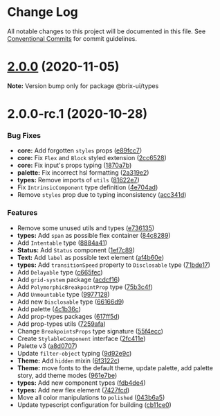 # Change Log

All notable changes to this project will be documented in this file.
See [Conventional Commits](https://conventionalcommits.org) for commit guidelines.

# [2.0.0](https://github.com/uStudioTeam/brix-ui/compare/v2.0.0-rc.1...2.0.0) (2020-11-05)

**Note:** Version bump only for package @brix-ui/types





# 2.0.0-rc.1 (2020-10-28)


### Bug Fixes

* **core:** Add forgotten `styles` props ([e89fcc7](https://github.com/uStudioTeam/brix-ui/commit/e89fcc7db5642f1acaf7db4e5967145aa5e8058f))
* **core:** Fix `Flex` and `Block` styled extension ([2cc6528](https://github.com/uStudioTeam/brix-ui/commit/2cc6528f6e6edd041534033baf211549a9a12ba9))
* **core:** Fix input's props typing ([1870a7b](https://github.com/uStudioTeam/brix-ui/commit/1870a7b773ce7f2cbc6f79a01e0b32b28a4241d9))
* **palette:** Fix incorrect hsl formatting ([2a319e2](https://github.com/uStudioTeam/brix-ui/commit/2a319e2aac76d2f47f6416052b598be2164f5a51))
* **types:** Remove imports of `utils` ([81622e7](https://github.com/uStudioTeam/brix-ui/commit/81622e7dce40bc7b76935ff3dde2bfc5fac20d15))
* Fix `IntrinsicComponent` type definition ([4e704ad](https://github.com/uStudioTeam/brix-ui/commit/4e704adce9fb269e18936ff4a25a2210ec2cba42))
* Remove `styles` prop due to typing inconsistency ([acc341d](https://github.com/uStudioTeam/brix-ui/commit/acc341d858de21c26e284c3e8ca61347b0c1e6a0))


### Features

* Remove some unused utils and types ([e736135](https://github.com/uStudioTeam/brix-ui/commit/e7361355917fd9747703baafdae1fb0f72591419))
* **types:** Add `span` as possible flex container ([84c8289](https://github.com/uStudioTeam/brix-ui/commit/84c82890a07e228f73c8dc272a45cc70306105bf))
* Add `Intentable` type ([8884a41](https://github.com/uStudioTeam/brix-ui/commit/8884a41d11e31b1a0d61c84d9546a1d8257b2e52))
* **Status:** Add `Status` component ([1ef7c89](https://github.com/uStudioTeam/brix-ui/commit/1ef7c890f803fe1d6276f5f0601745d033165c75))
* **Text:** Add `label` as possible text element ([af4b60e](https://github.com/uStudioTeam/brix-ui/commit/af4b60ee5504b03255300959dcd5f2a7723f16f3))
* **types:** Add `transitionSpeed` property to `Disclosable` type ([71bde17](https://github.com/uStudioTeam/brix-ui/commit/71bde17be4289a5c8031b1b1369f44129006b9ae))
* Add `Delayable` type ([c665fec](https://github.com/uStudioTeam/brix-ui/commit/c665fecd277966260aba5b5056cf16c93d4c9de8))
* Add `grid-system` package ([acdcf16](https://github.com/uStudioTeam/brix-ui/commit/acdcf167a9b4d09b412d197324518ffca9a1ea37))
* Add `PolymorphicBreakpointProp` type ([75b3c4f](https://github.com/uStudioTeam/brix-ui/commit/75b3c4fb62bc542ce80804b328ff3bab73ec5e37))
* Add `Unmountable` type ([9977128](https://github.com/uStudioTeam/brix-ui/commit/9977128306da8cf3e28cddea59a872bbf9b48180))
* Add new `Disclosable` type ([66166d9](https://github.com/uStudioTeam/brix-ui/commit/66166d96dc47d7350a6b86e23dd9b8890d3a60b1))
* Add palette ([4c1b36c](https://github.com/uStudioTeam/brix-ui/commit/4c1b36ca177f750a242da4f9af12467e2fda677b))
* Add prop-types packages ([617ff5d](https://github.com/uStudioTeam/brix-ui/commit/617ff5d338b5dcb14b9a7ba00d76157a78d03a27))
* Add prop-types utils ([7259afa](https://github.com/uStudioTeam/brix-ui/commit/7259afa5bb8c745f118e63274b1df3f61b5f7795))
* Change `BreakpointsProps` type signature ([55f4ecc](https://github.com/uStudioTeam/brix-ui/commit/55f4ecc3d9152187d000c2b6c50d252af8c3709d))
* Create `StylableComponent` interface ([2fc411e](https://github.com/uStudioTeam/brix-ui/commit/2fc411e868e25211b25b1180e566a974f73aecf0))
* Palette v3 ([a8d0707](https://github.com/uStudioTeam/brix-ui/commit/a8d0707506c6bbfa2fe8e8548fe0920007ffda9e))
* Update `filter-object` typing ([9d92e9c](https://github.com/uStudioTeam/brix-ui/commit/9d92e9cba8539611d5eda7734c645d186b9960bc))
* **Theme:** Add `hidden` mixin ([6f3122c](https://github.com/uStudioTeam/brix-ui/commit/6f3122cc1466ae337ea414795955bc3cc8763844))
* **Theme:** move fonts to the default theme, update palette, add palette story, add theme modes ([961e7be](https://github.com/uStudioTeam/brix-ui/commit/961e7beb70907dcfb3e0b0de25138e144b283db0))
* **types:** Add new component types ([fdb4de4](https://github.com/uStudioTeam/brix-ui/commit/fdb4de4e93e380e1260b21f498cd7ed50b58a130))
* **types:** Add new flex element ([7427fcd](https://github.com/uStudioTeam/brix-ui/commit/7427fcd8fe40907bda501d4f4cd5972910f673cd))
* Move all color manipulations to `polished` ([043b6a5](https://github.com/uStudioTeam/brix-ui/commit/043b6a574e54e79fdc488c747af5e0064ef5e066))
* Update typescript configuration for building ([cb11ce0](https://github.com/uStudioTeam/brix-ui/commit/cb11ce0ff7fccef7088f9fc9c9ca9c615a8ab2fb))
